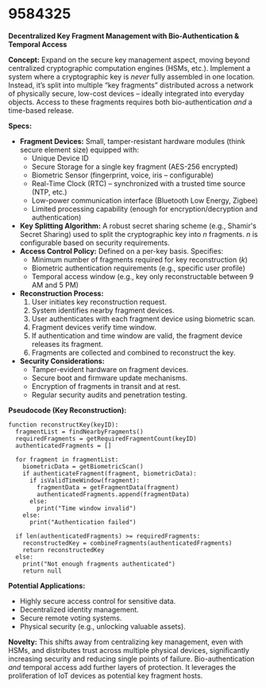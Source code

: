 # 9584325

**Decentralized Key Fragment Management with Bio-Authentication & Temporal Access**

**Concept:** Expand on the secure key management aspect, moving beyond centralized cryptographic computation engines (HSMs, etc.). Implement a system where a cryptographic key is *never* fully assembled in one location. Instead, it’s split into multiple “key fragments” distributed across a network of physically secure, low-cost devices – ideally integrated into everyday objects. Access to these fragments requires both bio-authentication *and* a time-based release.

**Specs:**

*   **Fragment Devices:** Small, tamper-resistant hardware modules (think secure element size) equipped with:
    *   Unique Device ID
    *   Secure Storage for a single key fragment (AES-256 encrypted)
    *   Biometric Sensor (fingerprint, voice, iris – configurable)
    *   Real-Time Clock (RTC) – synchronized with a trusted time source (NTP, etc.)
    *   Low-power communication interface (Bluetooth Low Energy, Zigbee)
    *   Limited processing capability (enough for encryption/decryption and authentication)
*   **Key Splitting Algorithm:** A robust secret sharing scheme (e.g., Shamir's Secret Sharing) used to split the cryptographic key into *n* fragments.  *n* is configurable based on security requirements.
*   **Access Control Policy:** Defined on a per-key basis.  Specifies:
    *   Minimum number of fragments required for key reconstruction (*k*)
    *   Biometric authentication requirements (e.g., specific user profile)
    *   Temporal access window (e.g., key only reconstructable between 9 AM and 5 PM)
*   **Reconstruction Process:**
    1.  User initiates key reconstruction request.
    2.  System identifies nearby fragment devices.
    3.  User authenticates with each fragment device using biometric scan.
    4.  Fragment devices verify time window.
    5.  If authentication and time window are valid, the fragment device releases its fragment.
    6.  Fragments are collected and combined to reconstruct the key.
*   **Security Considerations:**
    *   Tamper-evident hardware on fragment devices.
    *   Secure boot and firmware update mechanisms.
    *   Encryption of fragments in transit and at rest.
    *   Regular security audits and penetration testing.

**Pseudocode (Key Reconstruction):**

```
function reconstructKey(keyID):
  fragmentList = findNearbyFragments()
  requiredFragments = getRequiredFragmentCount(keyID)
  authenticatedFragments = []

  for fragment in fragmentList:
    biometricData = getBiometricScan()
    if authenticateFragment(fragment, biometricData):
      if isValidTimeWindow(fragment):
        fragmentData = getFragmentData(fragment)
        authenticatedFragments.append(fragmentData)
      else:
        print("Time window invalid")
    else:
      print("Authentication failed")

  if len(authenticatedFragments) >= requiredFragments:
    reconstructedKey = combineFragments(authenticatedFragments)
    return reconstructedKey
  else:
    print("Not enough fragments authenticated")
    return null
```

**Potential Applications:**

*   Highly secure access control for sensitive data.
*   Decentralized identity management.
*   Secure remote voting systems.
*   Physical security (e.g., unlocking valuable assets).

**Novelty:** This shifts away from centralizing key management, even with HSMs, and distributes trust across multiple physical devices, significantly increasing security and reducing single points of failure. Bio-authentication *and* temporal access add further layers of protection. It leverages the proliferation of IoT devices as potential key fragment hosts.